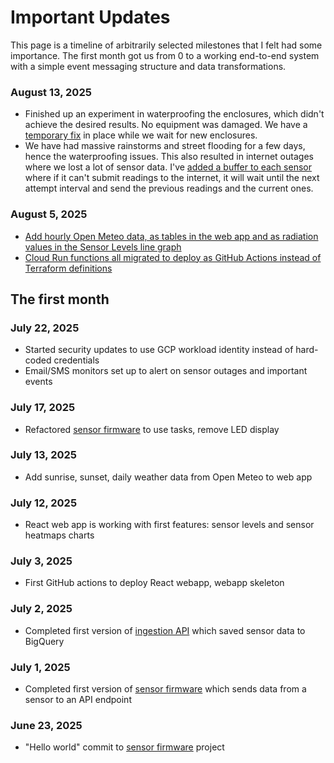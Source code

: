 # Important Updates

This page is a timeline of arbitrarily selected milestones that I felt had some importance.  The first month got us from 0 to a working end-to-end system with a simple event messaging structure and data transformations. 

### August 13, 2025
- Finished up an experiment in waterproofing the enclosures, which didn't achieve the desired results.  No equipment was damaged.  We have a [temporary fix](EnclosureUpdates.md#temp_enc) in place while we wait for new enclosures.
- We have had massive rainstorms and street flooding for a few days, hence the waterproofing issues.  This also resulted in internet outages where we lost a lot of sensor data.  I've [added a buffer to each sensor](https://github.com/kden/esp32_sunlight_sensor/issues/5) where if it can't submit readings to the internet, it will wait until the next attempt interval and send the previous readings and the current ones.

### August 5, 2025
- [Add hourly Open Meteo data, as tables in the web app and as radiation values in the Sensor Levels line graph](https://github.com/kden/sunlight_sensor_gcp/issues/2)
- [Cloud Run functions all migrated to deploy as GitHub Actions instead of Terraform definitions](https://github.com/kden/sunlight_sensor_gcp/issues/4)

## The first month

### July 22, 2025
- Started security updates to use GCP workload identity instead of hard-coded credentials
- Email/SMS monitors set up to alert on sensor outages and important events

### July 17, 2025
- Refactored [sensor firmware](https://github.com/kden/esp32_sunlight_sensor) to use tasks, remove LED display

### July 13, 2025
- Add sunrise, sunset, daily weather data from Open Meteo to web app

### July 12, 2025
- React web app is working with first features: sensor levels and sensor heatmaps charts

### July 3, 2025
- First GitHub actions to deploy React webapp, webapp skeleton

### July 2, 2025
- Completed first version of [ingestion API](https://github.com/kden/sunlight_sensor_gcp/tree/main/functions/rest_sensor_api_to_pubsub) which saved sensor data to BigQuery

### July 1, 2025
- Completed first version of [sensor firmware](https://github.com/kden/esp32_sunlight_sensor) which sends data from a sensor to an API endpoint

### June 23, 2025
- "Hello world" commit to  [sensor firmware](https://github.com/kden/esp32_sunlight_sensor) project